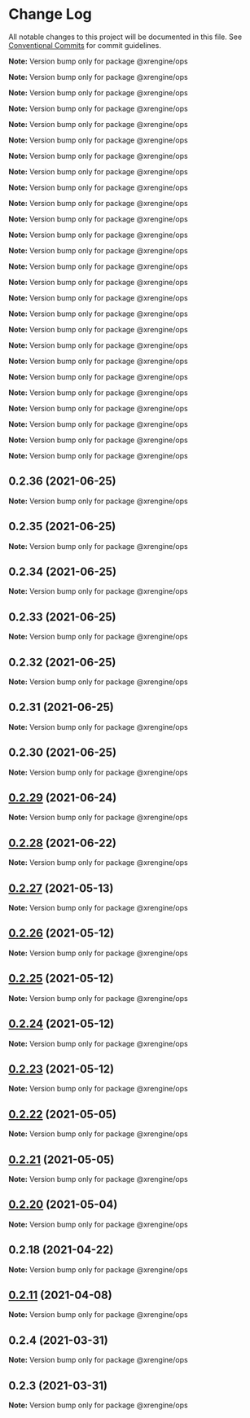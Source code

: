 # Change Log

All notable changes to this project will be documented in this file.
See [Conventional Commits](https://conventionalcommits.org) for commit guidelines.



**Note:** Version bump only for package @xrengine/ops







**Note:** Version bump only for package @xrengine/ops







**Note:** Version bump only for package @xrengine/ops







**Note:** Version bump only for package @xrengine/ops







**Note:** Version bump only for package @xrengine/ops







**Note:** Version bump only for package @xrengine/ops







**Note:** Version bump only for package @xrengine/ops







**Note:** Version bump only for package @xrengine/ops







**Note:** Version bump only for package @xrengine/ops







**Note:** Version bump only for package @xrengine/ops







**Note:** Version bump only for package @xrengine/ops







**Note:** Version bump only for package @xrengine/ops







**Note:** Version bump only for package @xrengine/ops







**Note:** Version bump only for package @xrengine/ops







**Note:** Version bump only for package @xrengine/ops







**Note:** Version bump only for package @xrengine/ops







**Note:** Version bump only for package @xrengine/ops







**Note:** Version bump only for package @xrengine/ops







**Note:** Version bump only for package @xrengine/ops







**Note:** Version bump only for package @xrengine/ops







**Note:** Version bump only for package @xrengine/ops







**Note:** Version bump only for package @xrengine/ops







**Note:** Version bump only for package @xrengine/ops







**Note:** Version bump only for package @xrengine/ops







**Note:** Version bump only for package @xrengine/ops







**Note:** Version bump only for package @xrengine/ops





## 0.2.36 (2021-06-25)

**Note:** Version bump only for package @xrengine/ops





## 0.2.35 (2021-06-25)

**Note:** Version bump only for package @xrengine/ops





## 0.2.34 (2021-06-25)

**Note:** Version bump only for package @xrengine/ops





## 0.2.33 (2021-06-25)

**Note:** Version bump only for package @xrengine/ops





## 0.2.32 (2021-06-25)

**Note:** Version bump only for package @xrengine/ops





## 0.2.31 (2021-06-25)

**Note:** Version bump only for package @xrengine/ops





## 0.2.30 (2021-06-25)

**Note:** Version bump only for package @xrengine/ops





## [0.2.29](https://github.com/XRFoundation/XREngine/compare/v0.2.28...v0.2.29) (2021-06-24)

**Note:** Version bump only for package @xrengine/ops





## [0.2.28](https://github.com/XRFoundation/XREngine/compare/v0.2.27...v0.2.28) (2021-06-22)

**Note:** Version bump only for package @xrengine/ops





## [0.2.27](https://github.com/XRFoundation/XREngine/compare/v0.2.26...v0.2.27) (2021-05-13)

**Note:** Version bump only for package @xrengine/ops





## [0.2.26](https://github.com/XRFoundation/XREngine/compare/v0.2.24...v0.2.26) (2021-05-12)

**Note:** Version bump only for package @xrengine/ops





## [0.2.25](https://github.com/XRFoundation/XREngine/compare/v0.2.24...v0.2.25) (2021-05-12)

**Note:** Version bump only for package @xrengine/ops





## [0.2.24](https://github.com/XRFoundation/XREngine/compare/v0.2.23...v0.2.24) (2021-05-12)

**Note:** Version bump only for package @xrengine/ops





## [0.2.23](https://github.com/XRFoundation/XREngine/compare/v0.2.22...v0.2.23) (2021-05-12)

**Note:** Version bump only for package @xrengine/ops





## [0.2.22](https://github.com/XRFoundation/XREngine/compare/v0.2.21...v0.2.22) (2021-05-05)

**Note:** Version bump only for package @xrengine/ops





## [0.2.21](https://github.com/xrengine/xrengine/compare/v0.2.20...v0.2.21) (2021-05-05)

**Note:** Version bump only for package @xrengine/ops





## [0.2.20](https://github.com/xrengine/xrengine/compare/v0.2.18...v0.2.20) (2021-05-04)

**Note:** Version bump only for package @xrengine/ops





## 0.2.18 (2021-04-22)

**Note:** Version bump only for package @xrengine/ops





## [0.2.11](https://github.com/XRFoundation/XREngine/compare/v0.2.10...v0.2.11) (2021-04-08)

**Note:** Version bump only for package @xrengine/ops





## 0.2.4 (2021-03-31)

**Note:** Version bump only for package @xrengine/ops





## 0.2.3 (2021-03-31)

**Note:** Version bump only for package @xrengine/ops
